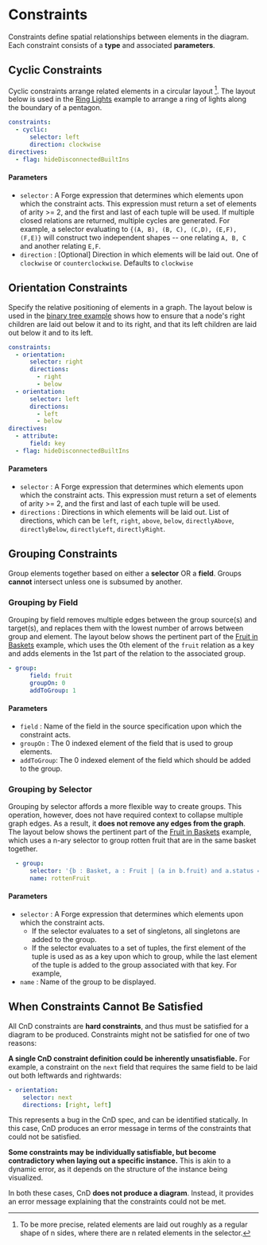 # Constraints
Constraints define spatial relationships between elements in the diagram. Each constraint consists of a **type** and associated **parameters**.

## **Cyclic Constraints**
Cyclic constraints arrange related elements in a circular layout [^1]. The layout below is used in the [Ring Lights](/copeanddrag/examples#ringlights)
example to arrange a ring of lights along the boundary of a pentagon.
```yaml
constraints:
  - cyclic:
      selector: left
      direction: clockwise
directives:
  - flag: hideDisconnectedBuiltIns
```


[^1]: To be more precise, related elements are laid out roughly as a regular shape of n sides, where there are n related elements in the selector.



#### Parameters

- `selector` : A Forge expression that determines which elements upon which the constraint acts. This expression must return a set of elements of arity >= 2, and the first and last of each tuple will be used. If multiple closed relations are returned, multiple cycles are  generated. For example, a selector evaluating to `{(A, B), (B, C), (C,D), (E,F), (F,E)}` will construct two independent shapes -- one relating `A, B, C` and another relating `E,F`.
- `direction` : [Optional] Direction in which elements will be laid out. One of `clockwise` or `counterclockwise`. Defaults to `clockwise`




## **Orientation Constraints**
Specify the relative positioning of elements in a graph. The layout below is used in the [binary tree example](/copeanddrag/examples/#bt) shows how
to ensure that a node's right children are laid out below it and to its right, and that its left children are laid out below it and to its left.

```yaml
constraints:
  - orientation:
      selector: right
      directions:
        - right
        - below
  - orientation:
      selector: left
      directions:
        - left
        - below
directives:
  - attribute:
      field: key
  - flag: hideDisconnectedBuiltIns
```

#### Parameters

- `selector` : A Forge expression that determines which elements upon which the constraint acts. This expression must return a set of elements of arity >= 2, and the first and last of each tuple will be used.
- `directions` : Directions in which elements will be laid out. List of directions, which can be
                `left`, `right`, `above`, `below`, `directlyAbove`, `directlyBelow`, `directlyLeft`, `directlyRight`.



## **Grouping Constraints**

Group elements together based on either a **selector** OR a **field**. Groups **cannot** intersect unless one is subsumed by another.


### Grouping by Field
Grouping by field removes multiple edges between the group source(s) and target(s), and replaces them with the lowest number of arrows between group and element. The layout below shows the pertinent part of the [Fruit in Baskets](/copeanddrag/examples/#fruit) example, which uses the 0th element 
of the `fruit` relation as a key and adds elements in the 1st part of the relation to the associated group.


```yaml
- group:
      field: fruit
      groupOn: 0
      addToGroup: 1
```

#### Parameters
- `field` : Name of the field in the source specification upon which the constraint acts.
- `groupOn` : The 0 indexed element of the field that is used to group elements.
- `addToGroup`: The 0 indexed element of the field which should be added to the group.

### Grouping by Selector 


Grouping by selector affords a more flexible way to create groups. This operation, however, does not have required context to collapse multiple graph edges. As a result, it **does not remove any edges from the graph**. The layout below shows the pertinent part of the [Fruit in Baskets](/copeanddrag/examples/#fruit) example, which uses a n-ary selector to group rotten fruit that are in the same basket together.

```yaml
  - group:
      selector: '{b : Basket, a : Fruit | (a in b.fruit) and a.status = Rotten }'
      name: rottenFruit

```

#### Parameters

- `selector` : A Forge expression that determines which elements upon which the constraint acts.
    - If the selector evaluates to a set of singletons, all singletons are added to the group.
    - If the selector evaluates to a set of tuples, the first element of the tuple is used as as a key upon which to group, while the last element of the tuple is added to the group associated with that key. For example, 
- `name` : Name of the group to be displayed.
  




## When Constraints Cannot Be Satisfied

All CnD constraints are **hard constraints**, and thus must be satisfied for a diagram to be produced. Constraints might not be satisfied for one of two reasons:

**A single CnD constraint definition could be inherently unsatisfiable.** For example, a constraint on the `next` field that requires the same field to be laid out both leftwards and rightwards:

```yaml
- orientation:
    selector: next
    directions: [right, left]
```

This represents a bug in the CnD spec, and can be identified statically. In this case, CnD produces an error message in terms of the constraints that could not be satisfied.


**Some constraints may be individually satisfiable, but become contradictory when laying out a specific instance.** This is akin to a dynamic error, as it depends on the structure of the instance being visualized. 


In both these cases, CnD **does not produce a diagram**. Instead, it provides an error message explaining that the constraints could not be met. 
